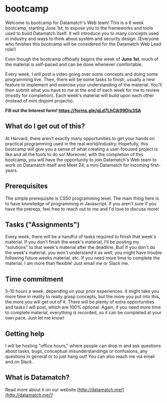 # bootcamp

Welcome to bootcamp for Datamatch's Web team! This is a 6 week bootcamp, starting June 1st, to expose you to the frameworks and tools used to build Datamatch itself. It will introduce you to many concepts used in industry and ways to think about system and security design. (Everyone who finishes this bootcamp will be considered for the Datamatch Web Lead role!)

Even though the bootcamp officially begins the week of **June 1st**, much of the material is self-paced and can be done whenever comfortable.

Every week, I will post a video going over some concepts and doing some programming live. Then, there will be some tasks to finish, usually a new feature to implement and exercise your understanding of the material. You'll then submit what you have to me at the end of each week for me to review (mostly for completion). Each week's material will build upon each other (instead of mini disjoint projects).

**Fill out the Interest form! https://forms.gle/qLd7LhCjk99Dix3SA**

## What do I get out of this?
At Harvard, there aren't exactly many opportunities to get your hands on practical programming used in the real world/industry. Hopefully, this bootcamp will give you a sense of what creating a user-focused project is like and all the tools to do so! Moreover, with the completion of this bootcamp, you will have the opportunity to join Datamatch's Web team to work on Datamatch itself and Meet 24, a mini Datamatch for incoming first-years.

## Prerequisites
The simple prerequisite is CS50 programming level. The main thing here is to have knowledge of programming in Javascript. If you aren't sure if you have the prereqs, feel free to reach out to me and I'd love to discuss more!

## Tasks ("Assignments")
Every week, there will be a handful of tasks required to finish that week's material. If you don't finish the week's material, I'll be posting my "solutions" to that week's material after the deadline. But! If you don't do the week's material, you won't understand it as well; you might have trouble following future weeks material, etc. If you need more time to complete the material, I am more than flexible! Just email me or Slack me.

## Time commitment
5-10 hours a week, depending on your prior experiences. It might take you more time in reality to really grasp concepts, but the more you put into this, the more you will get out of it. There will be plenty of extra opportunities and tasks I will post, which are 100% optional. Again, if you need more time to complete material, everything is recorded, so it can be completed at your own pace. Just let me know!

## Getting help
I will be hosting "office hours," where people can drop in and ask questions about tasks, bugs, conceptual misunderstandings or confusions, any questions in general or to just hang out! You can also reach me via email and on Slack.

## What is Datamatch?
Read more about it on our website [http://datamatch.me/](http://datamatch.me/)!
